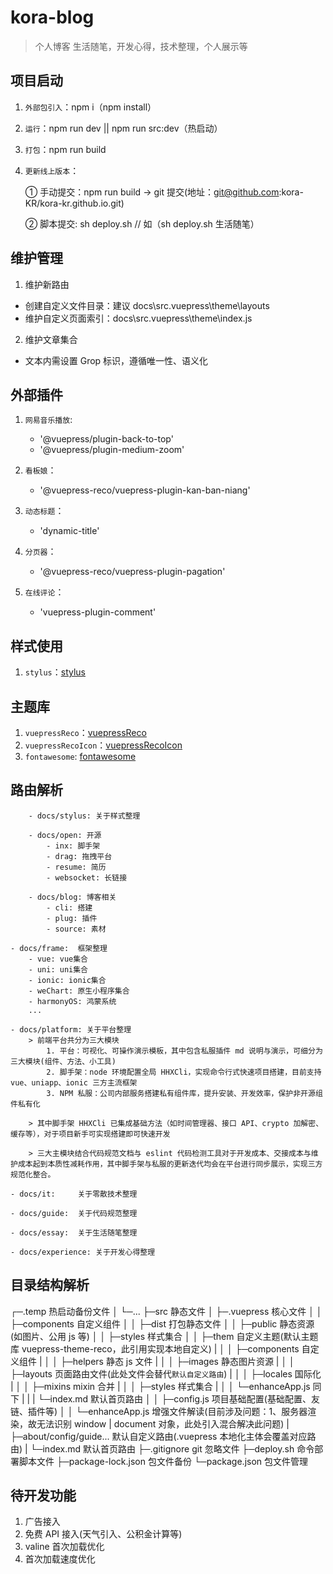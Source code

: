 # kora-blog

> 个人博客 生活随笔，开发心得，技术整理，个人展示等

## 项目启动

1. `外部包引入`：npm i（npm install）
2. `运行`：npm run dev || npm run src:dev（热启动）
3. `打包`：npm run build
4. `更新线上版本`：

    ① 手动提交：npm run build -> git 提交(地址：git@github.com:kora-KR/kora-kr.github.io.git)

    ② 脚本提交: sh deploy.sh <commit message> // 如（sh deploy.sh 生活随笔）

## 维护管理

1. 维护新路由

-   创建自定义文件目录：建议 docs\src\.vuepress\theme\layouts
-   维护自定义页面索引：docs\src\.vuepress\theme\index.js

2. 维护文章集合

-   文本内需设置 Grop 标识，遵循唯一性、语义化

## 外部插件

1. `网易音乐播放`:

    - '@vuepress/plugin-back-to-top'
    - '@vuepress/plugin-medium-zoom'

2. `看板娘`：

    - '@vuepress-reco/vuepress-plugin-kan-ban-niang'

3. `动态标题`：

    - 'dynamic-title'

4. `分页器`：

    - '@vuepress-reco/vuepress-plugin-pagation'

5. `在线评论`：
    - 'vuepress-plugin-comment'

## 样式使用

1. `stylus`：[stylus](https://stylus.bootcss.com/)

## 主题库

1. `vuepressReco`：[vuepressReco](https://vuepress-theme-reco.recoluan.com/)
2. `vuepressRecoIcon`：[vuepressRecoIcon](https://vuepress-theme-reco.recoluan.com/views/1.x/configJs.html#%E5%9B%BE%E6%A0%87)
3. `fontawesome`: [fontawesome](https://fontawesome.dashgame.com/)

## 路由解析

		- docs/stylus: 关于样式整理

		- docs/open: 开源
			- inx: 脚手架
			- drag: 拖拽平台
			- resume: 简历
			- websocket: 长链接

		- docs/blog: 博客相关
			- cli: 搭建
			- plug: 插件
			- source: 素材

    - docs/frame:  框架整理
    	- vue: vue集合
    	- uni: uni集合
    	- ionic: ionic集合
    	- weChart: 原生小程序集合
    	- harmonyOS: 鸿蒙系统
    	...

    - docs/platform: 关于平台整理
    	> 前端平台共分为三大模块
    		1. 平台：可视化、可操作演示模板，其中包含私服插件 md 说明与演示，可细分为三大模块(组件、方法、小工具)
    		2. 脚手架：node 环境配置全局 HHXCli，实现命令行式快速项目搭建，目前支持 vue、uniapp、ionic 三方主流框架
    		3. NPM 私服：公司内部服务搭建私有组件库，提升安装、开发效率，保护非开源组件私有化

    	> 其中脚手架 HHXCli 已集成基础方法（如时间管理器、接口 API、crypto 加解密、缓存等），对于项目新手可实现搭建即可快速开发

    	> 三大主模块结合代码规范文档与 eslint 代码检测工具对于开发成本、交接成本与维护成本起到本质性减耗作用，其中脚手架与私服的更新迭代均会在平台进行同步展示，实现三方规范化整合。

    - docs/it:     关于零散技术整理

    - docs/guide:  关于代码规范整理

    - docs/essay:  关于生活随笔整理

    - docs/experience: 关于开发心得整理

## 目录结构解析

┌─.temp 热启动备份文件
│ └─...
├─src 静态文件
│ ├─.vuepress 核心文件
│ │ ├─components 自定义组件
│ │ ├─dist 打包静态文件
│ │ ├─public 静态资源(如图片、公用 js 等)
│ │ ├─styles 样式集合
│ │ ├─them 自定义主题(默认主题库 vuepress-theme-reco，此引用实现本地自定义)
| │ │ ├─components 自定义组件
| │ │ ├─helpers 静态 js 文件
| │ │ ├─images 静态图片资源
| │ │ ├─layouts 页面路由文件(此处文件会替代`默认自定义路由`)
| │ │ ├─locales 国际化
| │ │ ├─mixins mixin 合并
| │ │ ├─styles 样式集合
| │ │ └─enhanceApp.js 同下
| | | └─index.md 默认首页路由
│ │ ├─config.js 项目基础配置(基础配置、友链、插件等)
│ │ └─enhanceApp.js 增强文件解读(目前涉及问题：1、服务器渲染，故无法识别 window | document 对象，此处引入混合解决此问题)
| ├─about/config/guide... 默认自定义路由(.vuepress 本地化主体会覆盖对应路由)
| └─index.md 默认首页路由
├─.gitignore git 忽略文件
├─deploy.sh 命令部署脚本文件
├─package-lock.json 包文件备份
└─package.json 包文件管理

## 待开发功能

1. 广告接入
2. 免费 API 接入(天气引入、公积金计算等)
3. valine 首次加载优化
4. 首次加载速度优化
